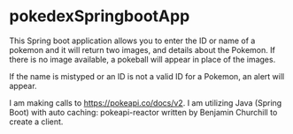 # pokedexSpringbootApp

This Spring boot application allows you to enter the ID or name of a pokemon
and it will return two images, and details about the Pokemon. If there
is no image available, a pokeball will appear in place of the images.

If the name is mistyped or an ID is not a valid ID for a Pokemon,
an alert will appear. 

I am making calls to https://pokeapi.co/docs/v2.
I am utilizing Java (Spring Boot) with auto caching: pokeapi-reactor 
written by Benjamin Churchill to create a client.
